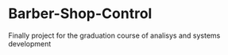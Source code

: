 # Barber-Shop-Control
Finally project for the graduation course of analisys and systems development

